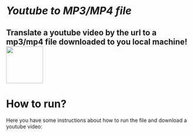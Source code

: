 # *Youtube to MP3/MP4 file*
Translate a youtube video by the url to a mp3/mp4 file downloaded to you local machine!
<img src="https://onlinevideoconverter.pro/img/mp31full.png" width="100" height="100" align="center">
------------------------------------------------------------------------------------------------------------------
# How to run?
Here you have some instructions about how to run the file and download a youtube video:
